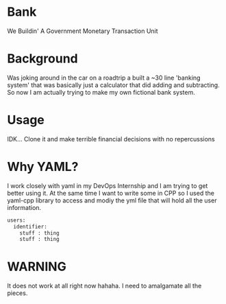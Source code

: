 # Bank
We Buildin' A Government Monetary Transaction Unit

# Background
Was joking around in the car on a roadtrip a built a ~30 line 'banking system' that was
basically just a calculator that did adding and subtracting. So now I am actually
trying to make my own fictional bank system. 

# Usage
IDK... Clone it and make terrible financial decisions with no repercussions

# Why YAML?
I work closely with yaml in my DevOps Internship and I am trying to get better 
using it. At the same time I want to write some in CPP so I used the yaml-cpp
library to access and modiy the yml file that will hold all the user information.

```bash
users:
  identifier:
    stuff : thing
    stuff : thing
```

# WARNING
It does not work at all right now hahaha. I need to amalgamate all the pieces.
